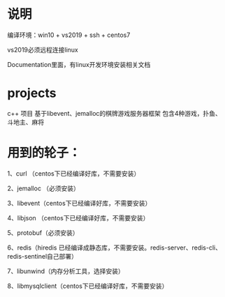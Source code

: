 # 说明
编译环境：win10 + vs2019 + ssh + centos7

vs2019必须远程连接linux

Documentation里面，有linux开发环境安装相关文档

# projects
c++ 项目
基于libevent、jemalloc的棋牌游戏服务器框架
包含4种游戏，扑鱼、斗地主、麻将

# 用到的轮子：
1、curl （centos下已经编译好库，不需要安装）

2、jemalloc （必须安装）

3、libevent（centos下已经编译好库，不需要安装）

4、libjson （centos下已经编译好库，不需要安装）

5、protobuf（必须安装）

6、redis（hiredis 已经编译成静态库，不需要安装。redis-server、redis-cli、redis-sentinel自己部署）

7、libunwind（内存分析工具，选择安装）

8、libmysqlclient（centos下已经编译好库，不需要安装）
